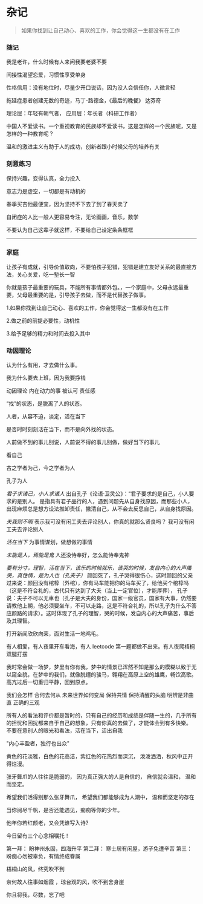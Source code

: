 # 杂记

> 如果你找到让自己动心、喜欢的工作，你会觉得这一生都没有在工作

### 随记

我是老许，什么时候有人来问我要老婆不要

间接性渴望恋爱，习惯性享受单身

性格信用：没有地位时，尽量少开口说话，因为没人会信任你，人微言轻

拖延症患者创建无数的奇迹，马丁-路德金，《最后的晚餐》 达芬奇

理论层：年轻有朝气者， 应用层：年长者（科研工作者）

中国人不爱读书。一个重视教育的民族却不爱读书，这是怎样的一个民族呢，又是怎样的一种教育呢？

温和的激进主义有助于人的成功，创新者跟小时候父母的培养有关

### 刻意练习


保持兴趣，变得认真，全力投入

意志力是虚空，一切都是有动机的

春季买吉他最便宜，因为坚持不下去了到了春天卖了

自闭症的人比一般人更容易专注，无论画画，音乐，数学

不要认为自己这辈子就这样，不要给自己设定条条框框

---

### 家庭


让孩子有成就，引导价值取向，不要怕孩子犯错，犯错是建立友好关系的最直接方法，关心关爱，吃一堑长一智

你就是孩子最重要的玩具，不能所有事情都外包。，一个家庭中，父母永远最重要，父母最重要的是，引导孩子去做，而不是代替孩子做事。

1.如果你找到让自己动心、喜欢的工作，你会觉得这一生都没有在工作

2.做之前的前提必要性，动机性

3.给予足够的精力和时间去投入其中

### 动因理论

认为什么有用，才去做什么事。

我为什么要去上班，因为我要挣钱


动因理论
内在动力的事
被认可
责任感

“找”的状态，是脱离了人的状态。

人者，从容不迫，淡定，活在当下


是否时时刻刻活在当下，而不是向外找的状态。

人前做不到的事儿别说，人前说不得的事儿别做，做好当下的事儿

看自己

古之学者为己，今之学者为人

孔子为人

*君子求诸己，小人求诸人*
出自孔子《论语·卫灵公》：“君子要求的是自己，小人要求的是别人。
是指具有君子品行的人，遇到问题先从自身找原因，而那些小人，出现麻烦总是想方设法推卸责任，撇清自己，从不会去反思自己，从自身找原因。 

*夫我则不暇*
表示我可没有闲工夫去评论别人，你真的就那么贤良吗？ 我可没有闲工夫去评论别人

*活在当下*
为事情谋划，做想做的事情

*未能是人，焉能是鬼*
人还没侍奉好，怎么能侍奉鬼神

*要有分寸，理智，活在当下，该乐的时候就乐，该哭的时候，发自内心的大声痛哭，真性情，是为人也（孔夫子）*
颜回死了，孔子哭得很伤心，这时颜回的父亲过来说：颜回没有棺椁（外棺），你有马车能把你的马车买了，给他买个棺椁吗（这是不符合礼的，古代只有达到了大夫（当上一定官位），才能厚葬），
孔子说：夫子不可以无車也（孔子是大夫的身份，国家一级官员，国家有大事，仍然要请教他上朝，他必须要坐车，不可以走路，这是不符合礼的，所以孔子为什么不答应颜路的请求）。这时体现了孔子的理智，哭的时候，发自内心的大声痛苦，事后及其理智。


打开新闻欣欣向荣，面对生活一地鸡毛。

有人相爱，有人夜里开车看海，有人 leetcode 第一题都做不出来。有人夜爬梧桐双腿打摆

我时常会做一场梦，梦里有你有我，梦中的情景已浑然不知是那么的模糊以致于无以窥全貌，在梦中的我们，就像脱缰的骏马，翱翔在高原上空的雄鹰，畅饮高歌。高亢过后一切重归平静，回到原点。

我们会怎样 合何去何从  未来世界如何变局 保持共情 保持清醒的头脑 明辨是非曲直 正确的三观

所有人的看法和评价都是暂时的，只有自己的经历和成绩是伴随一生的，几乎所有的担忧和困扰都来自于自己的想象，只有你真的去做了，才能体会到有多快樂。
不要在意别人的眼光和看法，活在当下，活出自我

"内心丰盈者，独行也出众"

黄色的花淡雅，白色的花高洁，紫红色的花热烈而深沉， 泼泼洒洒，秋风中正开得烂漫。

张牙舞爪的人往往是脆弱的，
因为真正强大的人是自信的，
自信就会温和，
温和而坚定。

希望我们活得别那么张牙舞爪，
希望我们都能够成为人潮中，
温和而坚定的存在

当你阅尽千帆，是否还能遇见，痴痴等你的少年。

他年你若红颜老，又会凭谁写入诗?

今日留有三个心念相嘱托！

第一拜：
盼神州永固，四海升平
第二拜：
寒士居有闲屋，游子免遭辛苦
第三：
盼痴心勿被辜负，有情终成眷属

梧桐山的风，终究吹不到

奈何故人往事如烟霞 ，琼台观的风，吹不到舍身崖

你且将我，尽数，忘了吧